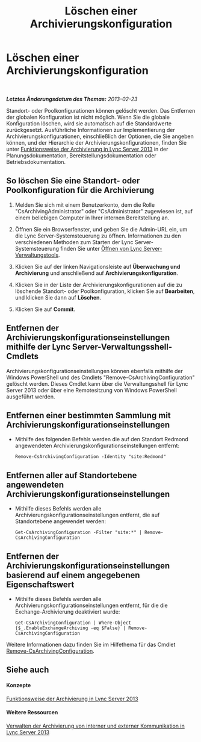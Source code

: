 ﻿---
title: Löschen einer Archivierungskonfiguration
TOCTitle: Löschen einer Archivierungskonfiguration
ms:assetid: a8744d39-5cf2-474c-9a99-a0f3a37f846f
ms:mtpsurl: https://technet.microsoft.com/de-de/library/JJ205167(v=OCS.15)
ms:contentKeyID: 49295021
ms.date: 05/19/2016
mtps_version: v=OCS.15
ms.translationtype: HT
---

# Löschen einer Archivierungskonfiguration

 

_**Letztes Änderungsdatum des Themas:** 2013-02-23_

Standort- oder Poolkonfigurationen können gelöscht werden. Das Entfernen der globalen Konfiguration ist nicht möglich. Wenn Sie die globale Konfiguration löschen, wird sie automatisch auf die Standardwerte zurückgesetzt. Ausführliche Informationen zur Implementierung der Archivierungskonfigurationen, einschließlich der Optionen, die Sie angeben können, und der Hierarchie der Archivierungskonfigurationen, finden Sie unter [Funktionsweise der Archivierung in Lync Server 2013](lync-server-2013-how-archiving-works.md) in der Planungsdokumentation, Bereitstellungsdokumentation oder Betriebsdokumentation.

## So löschen Sie eine Standort- oder Poolkonfiguration für die Archivierung

1.  Melden Sie sich mit einem Benutzerkonto, dem die Rolle "CsArchivingAdministrator" oder "CsAdministrator" zugewiesen ist, auf einem beliebigen Computer in Ihrer internen Bereitstellung an.

2.  Öffnen Sie ein Browserfenster, und geben Sie die Admin-URL ein, um die Lync Server-Systemsteuerung zu öffnen. Informationen zu den verschiedenen Methoden zum Starten der Lync Server-Systemsteuerung finden Sie unter [Öffnen von Lync Server-Verwaltungstools](lync-server-2013-open-lync-server-administrative-tools.md).

3.  Klicken Sie auf der linken Navigationsleiste auf **Überwachung und Archivierung** und anschließend auf **Archivierungskonfiguration**.

4.  Klicken Sie in der Liste der Archivierungskonfigurationen auf die zu löschende Standort- oder Poolkonfiguration, klicken Sie auf **Bearbeiten**, und klicken Sie dann auf **Löschen**.

5.  Klicken Sie auf **Commit**.

## Entfernen der Archivierungskonfigurationseinstellungen mithilfe der Lync Server-Verwaltungsshell-Cmdlets

Archivierungskonfigurationseinstellungen können ebenfalls mithilfe der Windows PowerShell und des Cmdlets "Remove-CsArchivingConfiguration" gelöscht werden. Dieses Cmdlet kann über die Verwaltungsshell für Lync Server 2013 oder über eine Remotesitzung von Windows PowerShell ausgeführt werden.

## Entfernen einer bestimmten Sammlung mit Archivierungskonfigurationseinstellungen

  - Mithilfe des folgenden Befehls werden die auf den Standort Redmond angewendeten Archivierungskonfigurationseinstellungen entfernt:
    
        Remove-CsArchivingConfiguration -Identity "site:Redmond"

## Entfernen aller auf Standortebene angewendeten Archivierungskonfigurationseinstellungen

  - Mithilfe dieses Befehls werden alle Archivierungskonfigurationseinstellungen entfernt, die auf Standortebene angewendet werden:
    
        Get-CsArchivingConfiguration -Filter "site:*" | Remove-CsArchivingConfiguration

## Entfernen der Archivierungskonfigurationseinstellungen basierend auf einem angegebenen Eigenschaftswert

  - Mithilfe dieses Befehls werden alle Archivierungskonfigurationseinstellungen entfernt, für die die Exchange-Archivierung deaktiviert wurde:
    
        Get-CsArchivingConfiguration | Where-Object {$_.EnableExchangeArchiving -eq $False} | Remove-CsArchivingConfiguration

Weitere Informationen dazu finden Sie im Hilfethema für das Cmdlet [Remove-CsArchivingConfiguration](remove-csarchivingconfiguration.md).

## Siehe auch

#### Konzepte

[Funktionsweise der Archivierung in Lync Server 2013](lync-server-2013-how-archiving-works.md)  

#### Weitere Ressourcen

[Verwalten der Archivierung von interner und externer Kommunikation in Lync Server 2013](lync-server-2013-managing-the-archiving-of-internal-and-external-communications.md)

